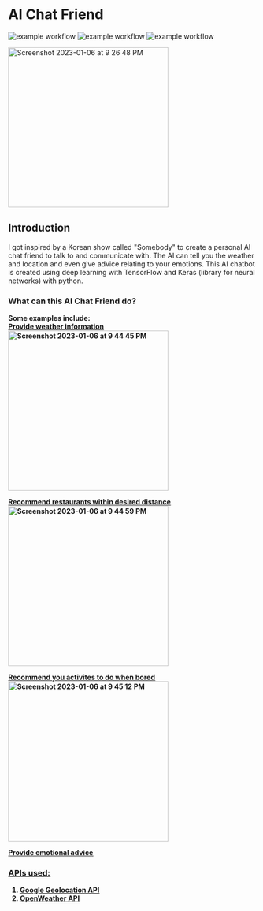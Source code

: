 # AI Chat Friend
![example workflow](https://img.shields.io/badge/Build%20with%20-HTML%2C%20CSS%2C%20JS-blue) 
![example workflow](https://img.shields.io/badge/-Machine%20Learning-yellowgreen)
![example workflow](https://img.shields.io/badge/Build%20In-Python-brightgreen)

<img width="325" alt="Screenshot 2023-01-06 at 9 26 48 PM" src="https://user-images.githubusercontent.com/85498185/211024227-1c684d60-a909-4dd1-85ec-bdd49971abd6.png">

## Introduction
I got inspired by a Korean show called "Somebody" to create a personal AI chat friend to talk to and communicate with. The AI can tell you the weather and location and even give advice relating to your emotions. This AI chatbot is created using deep learning with TensorFlow and Keras (library for neural networks) with python. 

### What can this AI Chat Friend do?
<b>Some examples include:<b>
<br>
<u>Provide weather information<u>
<br>
<img width="325" alt="Screenshot 2023-01-06 at 9 44 45 PM" src="https://user-images.githubusercontent.com/85498185/211026545-c77a4d7e-f67f-4a12-8022-ab5700135dce.png">

<u>Recommend restaurants within desired distance<u>
<img width="325" alt="Screenshot 2023-01-06 at 9 44 59 PM" src="https://user-images.githubusercontent.com/85498185/211026567-81bac31a-f7b5-40bf-85dc-d7fabfc93e5a.png">

<u>Recommend you activites to do when bored<u>
<img width="325" alt="Screenshot 2023-01-06 at 9 45 12 PM" src="https://user-images.githubusercontent.com/85498185/211026572-e3bae3c3-e1b6-426a-bb61-e15ba4f65f6e.png">

<u>Provide emotional advice<u>

### APIs used:
1. Google Geolocation API
2. OpenWeather API





